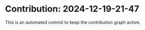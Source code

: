 # Contribution: 2024-12-19-21-47
This is an automated commit to keep the contribution graph active.

